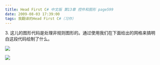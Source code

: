 ```yaml
---
title: Head First C# 中文版 第13章 控件和图形 page599
date: 2009-08-03 17:39:00
tags: 我翻译的Head First C#（习作）
---
```

3\.  这儿的图形代码是处理非规则图形的。通过使用我们在下面给出的网格来搞明白这段代码绘制了什么。

![](https://p-blog.csdn.net/images/p_blog_csdn_net/cuipengfei1/EntryImages/20090803/2009-08-03_17-35-08.jpg)

![](https://p-blog.csdn.net/images/p_blog_csdn_net/cuipengfei1/EntryImages/20090803/2009-08-03_17-35-16.jpg)



